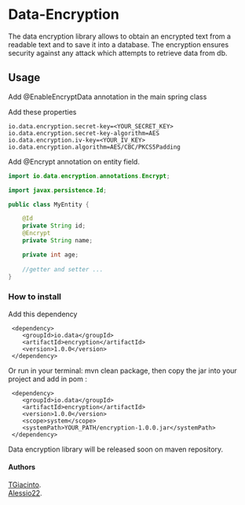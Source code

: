 # Data-Encryption


The data encryption library allows to obtain an encrypted text from a readable text and to save it into a database. The encryption ensures security against any attack which attempts to retrieve data from db.
## Usage

Add @EnableEncryptData annotation in the main spring class

Add these properties
```
io.data.encryption.secret-key=<YOUR_SECRET_KEY>
io.data.encryption.secret-key-algorithm=AES
io.data.encryption.iv-key=<YOUR_IV_KEY>
io.data.encryption.algorithm=AES/CBC/PKCS5Padding
```

Add @Encrypt annotation on entity field.

```java
import io.data.encryption.annotations.Encrypt;

import javax.persistence.Id;

public class MyEntity {

    @Id
    private String id;
    @Encrypt
    private String name;

    private int age;
    
    //getter and setter ...
}
```

### How to install

Add this dependency
```
 <dependency>
    <groupId>io.data</groupId>
    <artifactId>encryption</artifactId>
    <version>1.0.0</version>
 </dependency>
```


Or run in your terminal: mvn clean package, then copy the jar into your project and add in pom :

```
 <dependency>
    <groupId>io.data</groupId>
    <artifactId>encryption</artifactId>
    <version>1.0.0</version>
    <scope>system</scope>
    <systemPath>YOUR_PATH/encryption-1.0.0.jar</systemPath>
 </dependency>
```

Data encryption library will be released soon on maven repository.

#### Authors

[TGiacinto](https://github.com/TGiacinto).  
[Alessio22](https://github.com/Alessio22).  
